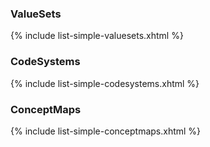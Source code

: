 ### ValueSets

{% include list-simple-valuesets.xhtml %}

### CodeSystems
  
{% include list-simple-codesystems.xhtml %}

### ConceptMaps

{% include list-simple-conceptmaps.xhtml %}

